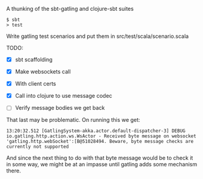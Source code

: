 A thunking of the sbt-gatling and clojure-sbt suites

    $ sbt
    > test

Write gatling test scenarios and put them in src/test/scala/scenario.scala

TODO:

- [x] sbt scaffolding
- [x] Make websockets call
- [x] With client certs
- [x] Call into clojure to use message codec
- [ ] Verify message bodies we get back


That last may be problematic.  On running this we get:

    13:20:32.512 [GatlingSystem-akka.actor.default-dispatcher-3] DEBUG io.gatling.http.action.ws.WsActor - Received byte message on websocket 'gatling.http.webSocket':[B@51028494. Beware, byte message checks are currently not supported

And since the next thing to do with that byte message would be to check it in
some way, we might be at an impasse until gatling adds some mechanism there.

